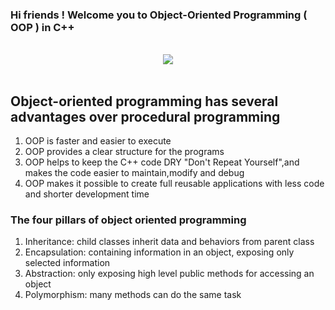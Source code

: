 ### Hi friends ! Welcome you to Object-Oriented Programming ( OOP ) in C++

<br>

<div align="center">
<img  src="https://i.pinimg.com/originals/17/de/a7/17dea75915a31fcc1577b87f4d6c5a17.png" />
</div>  
<br>

## Object-oriented programming has several advantages over procedural programming

1. OOP is faster and easier to execute
2. OOP provides a clear structure for the programs
3. OOP helps to keep the C++ code DRY "Don't Repeat Yourself",and makes the code easier to maintain,modify and debug
4. OOP makes it possible to create full reusable applications with less code and shorter development time

### The four pillars of object oriented programming 

1. Inheritance: child classes inherit data and behaviors from parent class
2. Encapsulation: containing information in an object, exposing only selected information
3. Abstraction: only exposing high level public methods for accessing an object
4. Polymorphism: many methods can do the same task
